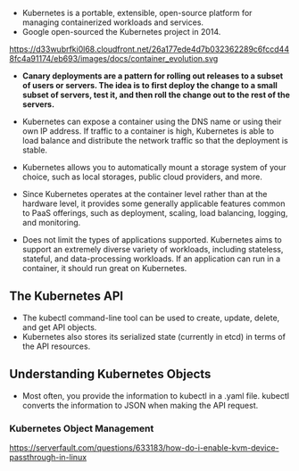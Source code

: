 * Kubernetes is a portable, extensible, open-source platform for managing containerized workloads and services.
* Google open-sourced the Kubernetes project in 2014.

https://d33wubrfki0l68.cloudfront.net/26a177ede4d7b032362289c6fccd448fc4a91174/eb693/images/docs/container_evolution.svg

* **Canary deployments are a pattern for rolling out releases to a subset of users or servers. The idea is to first deploy the change to a small subset of servers, test it, and then roll the change out to the rest of the servers.**

* Kubernetes can expose a container using the DNS name or using their own IP address. If traffic to a container is high, Kubernetes is able to load balance and distribute the network traffic so that the deployment is stable.

* Kubernetes allows you to automatically mount a storage system of your choice, such as local storages, public cloud providers, and more.

* Since Kubernetes operates at the container level rather than at the hardware level, it provides some generally applicable features common to PaaS offerings, such as deployment, scaling, load balancing, logging, and monitoring.

* Does not limit the types of applications supported. Kubernetes aims to support an extremely diverse variety of workloads, including stateless, stateful, and data-processing workloads. If an application can run in a container, it should run great on Kubernetes.

## The Kubernetes API

* The kubectl command-line tool can be used to create, update, delete, and get API objects.
* Kubernetes also stores its serialized state (currently in etcd) in terms of the API resources.

## Understanding Kubernetes Objects

* Most often, you provide the information to kubectl in a .yaml file. kubectl converts the information to JSON when making the API request.

### Kubernetes Object Management


https://serverfault.com/questions/633183/how-do-i-enable-kvm-device-passthrough-in-linux





